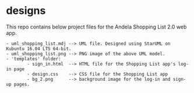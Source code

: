 # designs
This repo contains below project files for the Andela Shopping List 2.0 web app.

    - uml_shopping_list.mdj --> UML file. Designed using StarUML on Kubuntu 16.04 LTS 64-bit.
    - uml_shopping_list.png --> PNG image of the above UML model.
    - 'templates' folder:
            - sign_in.html  --> HTML file for the Shopping List app's log-in page
            - design.css    --> CSS file for the Shopping List app
            - bg_2.png      --> background image for the log-in and sign-up pages.
